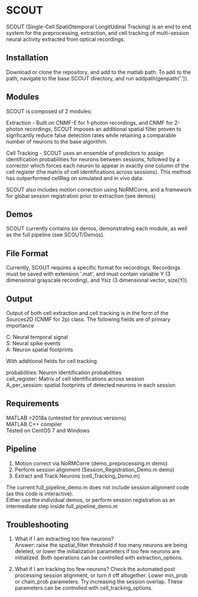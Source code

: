 # SCOUT
SCOUT (Single-Cell SpatiOtemporal LongitUdinal Tracking) is an end to end system for the preprocessing, extraction, and cell tracking of multi-session neural activity extracted from optical recordings. 

## Installation
Download or clone the repository, and add to the matlab path. To add to the path, navigate to the base SCOUT directory, and run 
    addpath(genpath('.')).

## Modules
SCOUT is composed of 2 modules:

Extraction - Built on CNMF-E for 1-photon recordings, and CNMF for 2-photon recordings, SCOUT imposes an additional spatial filter proven to signficantly reduce false detection rates while retaining a comparable number of neurons to the base algorithm.

Cell Tracking - SCOUT uses an ensemble of predictors to assign identification probabilities for neurons between sessions, followed by a corrector which forces each neuron to appear in exactly one column of the cell register (the matrix of cell identifications across sessions). This method has outperformed cellReg on simulated and in vivo data.

SCOUT also includes motion correction using NoRMCorre, and a framework for global session registration prior to extraction (see demos)
## Demos
SCOUT currently contains six demos, demonstrating each module, as well as the full pipeline (see SCOUT/Demos). 

## File Format
Currently, SCOUT requires a specific format for recordings. Recordings must be saved with extension '.mat', and must contain variable Y (3 dimensional grayscale recording), and Ysiz (3 dimensional vector, size(Y)).

## Output
Output of both cell extraction and cell tracking is in the form of the Sources2D (CNMF for 2p) class. The following fields are of primary importance

C: Neural temporal signal  
S: Neural spike events  
A: Neuron spatial footprints  

With additional fields for cell tracking

probabilities: Neuron identification probabilities  
cell_register: Matrix of cell identifications across session  
A_per_session: spatial footprints of detected neurons in each session

## Requirements 
MATLAB >2018a (untested for previous versions)  
MATLAB C++ compiler  
Tested on CentOS 7 and Windows

## Pipeline
1. Motion correct via NoRMCorre (demo_preprocessing.m demo)
2. Perform session alignment (Session_Registration_Demo.m demo)
3. Extract and Track Neurons (cell_Tracking_Demo.m)

The current full_pipeline_demo.m does not include session alignment code (as this code is interactive).   
Either use the individual demos, or perform session registration as an intermediate step inside full_pipeline_demo.m

## Troubleshooting
1. What if I am extracting too few neurons?  
Answer: raise the spatial_filter threshold if too many neurons are being deleted, 
or lower the initialization parameters if too few neurons are initialized. Both operations can be controlled with extraction_options.

2. What if I am tracking too few neurons? Check the automated post processing session alignment, or turn it off altogether. 
Lower min_prob or chain_prob parameters. Try increasing the session overlap. These parameters can be controlled with cell_tracking_options.






















